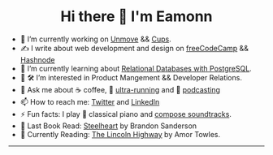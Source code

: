 <h1 align="center">Hi there 👋 I'm Eamonn</h1>

- 🔭 I’m currently working on [Unmove](https://github.com/sieis/unmove) && [Cups](https://cupsespressocafe.com/).
- ✍️ I write about web development and design on [freeCodeCamp](https://www.freecodecamp.org/news/author/eamonn/) && [Hashnode](https://blog.eamonncottrell.com/)
- 🌱 I’m currently learning about [Relational Databases with PostgreSQL](https://www.freecodecamp.org/learn/relational-database/).
- 🥑 🛠️ I’m interested in Product Mangement && Developer Relations.
- 💬 Ask me about :coffee: coffee, :running: [ultra-running](https://www.strava.com/athletes/24426538) and :microphone: [podcasting](https://www.eamonncottrell.com/podcasts/)
- 📫 How to reach me: [Twitter](https://twitter.com/EamonnCottrell) and [LinkedIn](https://www.linkedin.com/in/eamonncottrell/)
- ⚡ Fun facts: I play :musical_keyboard: classical piano and [compose soundtracks](https://sieis.transistor.fm/).
- 📖 Last Book Read: [Steelheart](https://www.amazon.com/Steelheart-Reckoners-Brandon-Sanderson/dp/0385743564) by Brandon Sanderson
- 📖 Currently Reading: [The Lincoln Highway](https://www.amazon.com/Lincoln-Highway-Novel-Amor-Towles/dp/0735222355) by Amor Towles.
___________________________
